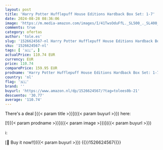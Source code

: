 ```yaml
---
layout: post
title: 'Harry Potter Hufflepuff House Editions Hardback Box Set: 1-7'
date: 2024-08-28 08:36:06
image: 'https://m.media-amazon.com/images/I/41TwsOduFfL._SL500_._SL400_.jpg'
comments: true
category: ofertas
author: 'tole.es'
slug: '1526624567-nl Harry Potter Hufflepuff House Editions Hardback Box Set: 1-7'
sku: '1526624567-nl'
tags: [ '🇳🇱', ]
actualPrice: 110.74 EUR
currency: EUR
price: 110.74
comparePrice: 159.95 EUR
prodname: 'Harry Potter Hufflepuff House Editions Hardback Box Set: 1-7'
country: 'nl'
flag: '🇳🇱'
brand: ''
buyurl: 'https://www.amazon.nl/dp/1526624567/?tag=tolees0b-21'
descuento: '30.77'
average: '110.74'
---
```


There's a deal [{{< param title >}}]({{< param buyurl >}})  here:

[![{{< param prodname >}}]({{< param image >}})]({{< param buyurl >}})

ℹ️:


[🛒 Buy it now!!]({{< param buyurl >}})
{{<world>}}1526624567{{</world>}}
